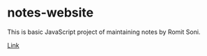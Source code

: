 # notes-website
This is basic JavaScript project of maintaining notes by Romit Soni.

[Link](https://romit-2003-github.github.io/notes-website/)

